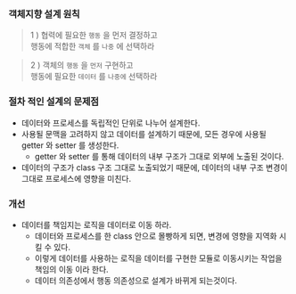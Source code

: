 ### 객체지향 설계 원칙
> 1 ) 협력에 필요한 `행동` 을 먼저 결정하고 <br/>
> 행동에 적합한 `객체` 를 `나중` 에 선택하라 <br/>

> 2 ) 객체의 `행동` 을 `먼저` 구현하고 <br/>
> 행동에 필요한 `데이터` 를 `나중에` 선택하라 <br/>

### 절차 적인 설계의 문제점
- 데이터와 프로세스를 독립적인 단위로 나누어 설계한다.
- 사용될 문맥을 고려하지 않고 데이터를 설계하기 때문에, 모든 경우에 사용될 getter 와 setter 를 생성한다.
  - getter 와 setter 를 통해 데이터의 내부 구조가 그대로 외부에 노출된 것이다. 
- 데이터의 구조가 class 구조 그대로 노출되었기 때문에, 데이터의 내부 구조 변경이 그대로 프로세스에 영향을 미친다.

### 개선
- 데이터를 책임지는 로직을 데이터로 이동 하라.
  - 데이터와 프로세스를 한 class 안으로 몰빵하게 되면, 변경에 영향을 지역화 시킬 수 있다.
  - 이렇게 데이터를 사용하는 로직을 데이터를 구현한 모듈로 이동시키는 작업을 책임의 이동 이라 한다.
  - 데이터 의존성에서 행동 의존성으로 설계가 바뀌게 되는것이다.